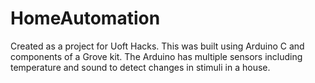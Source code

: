 # HomeAutomation
Created as a project for Uoft Hacks.
This was built using Arduino C and components of a Grove kit. 
The Arduino has multiple sensors including temperature and sound to detect changes in stimuli in a house.

